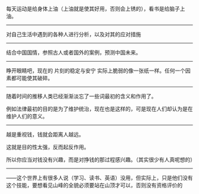 每天运动是给身体上油（上油就是使其好用，否则会上锈的），看书是给脑子上油。
___
对自己生活中遇到的各种人进行分析，以及对其的应对措施
___
结合中国国情，参照古人或者国外的案例，预测中国未来。
___
睁开眼睛吧，现在的 片刻的稳定与安宁 实际上脆弱的像一张纸一样。任何一个因素都可能使其破碎。
___
随着时间的推移人类已经渐渐淡忘了一些词最初的含义和作用了。

例如法律最初的目的是为了维护统治，现在也是这样的，可是现在人们却认为是在维护人们的意义。
___
越是重视钱，钱就会距离人越远。

这就是目的性太强，反而起反作用。

所以你应当对钱没有兴趣，而是对挣钱的那过程感兴趣。（其实很少有人真呢想的）
___
——这个世界上有很多人说（学习、读书、英语）没用，但实际上，只是他们没有这个技能，要想看见山峰的全貌必须要站在山顶才可以，否则没有资格评价的